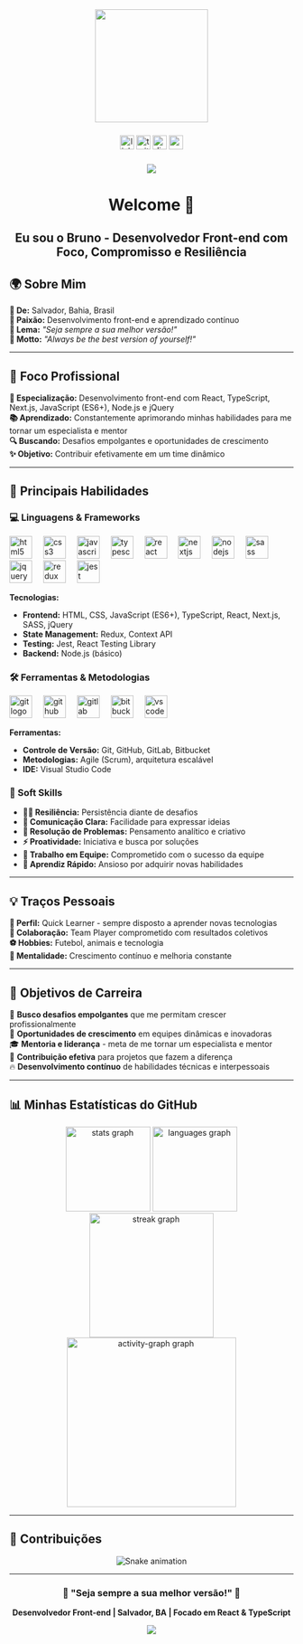 <div align="center">
  <img height="200" src="https://camo.githubusercontent.com/62da68eb62b1e5f175f7d1f0191dd89a653d7908feb22d37d4a0ab07365d6791/68747470733a2f2f6d656469612e67697068792e636f6d2f6d656469612f4d3967624264396e6244724f5475314d71782f67697068792e676966"  />
</div>

###

<div align="center">
  <img src="https://img.shields.io/static/v1?message=LinkedIn&logo=linkedin&label=&color=0077B5&logoColor=white&labelColor=&style=for-the-badge" height="25" alt="linkedin logo"  />
  <img src="https://img.shields.io/static/v1?message=Twitter&logo=twitter&label=&color=1DA1F2&logoColor=white&labelColor=&style=for-the-badge" height="25" alt="twitter logo"  />
  <img src="https://img.shields.io/static/v1?message=Discord&logo=discord&label=&color=7289DA&logoColor=white&labelColor=&style=for-the-badge" height="25" alt="discord logo"  />
  <img src="https://img.shields.io/static/v1?message=Gmail&logo=gmail&label=&color=D14836&logoColor=white&labelColor=&style=for-the-badge" height="25" alt="gmail logo"  />
</div>

###

<div align="center">
  <img src="https://visitor-badge.laobi.icu/badge?page_id=Bvso29.Bvso29&"  />
</div>

###

<h1 align="center">Welcome 👋</h1>
<h2 align="center">Eu sou o Bruno - Desenvolvedor Front-end com Foco, Compromisso e Resiliência</h2>

###

<h2 align="left">🌍 Sobre Mim</h2>

<p align="left">
<strong>📍 De:</strong> Salvador, Bahia, Brasil<br>
<strong>💜 Paixão:</strong> Desenvolvimento front-end e aprendizado contínuo<br>
<strong>🎯 Lema:</strong> <em>"Seja sempre a sua melhor versão!"</em><br>
<strong>🚀 Motto:</strong> <em>"Always be the best version of yourself!"</em>
</p>

---

<h2 align="left">💼 Foco Profissional</h2>

<p align="left">
<strong>🎯 Especialização:</strong> Desenvolvimento front-end com React, TypeScript, Next.js, JavaScript (ES6+), Node.js e jQuery<br>
<strong>📚 Aprendizado:</strong> Constantemente aprimorando minhas habilidades para me tornar um especialista e mentor<br>
<strong>🔍 Buscando:</strong> Desafios empolgantes e oportunidades de crescimento<br>
<strong>✨ Objetivo:</strong> Contribuir efetivamente em um time dinâmico
</p>

---

<h2 align="left">🚀 Principais Habilidades</h2>

### **💻 Linguagens & Frameworks**
<div align="left">
  <img src="https://cdn.jsdelivr.net/gh/devicons/devicon/icons/html5/html5-original.svg" height="40" alt="html5 logo"  />
  <img width="12" />
  <img src="https://cdn.jsdelivr.net/gh/devicons/devicon/icons/css3/css3-original.svg" height="40" alt="css3 logo"  />
  <img width="12" />
  <img src="https://cdn.jsdelivr.net/gh/devicons/devicon/icons/javascript/javascript-original.svg" height="40" alt="javascript logo"  />
  <img width="12" />
  <img src="https://cdn.jsdelivr.net/gh/devicons/devicon/icons/typescript/typescript-original.svg" height="40" alt="typescript logo"  />
  <img width="12" />
  <img src="https://cdn.jsdelivr.net/gh/devicons/devicon/icons/react/react-original.svg" height="40" alt="react logo"  />
  <img width="12" />
  <img src="https://cdn.jsdelivr.net/gh/devicons/devicon/icons/nextjs/nextjs-original.svg" height="40" alt="nextjs logo"  />
  <img width="12" />
  <img src="https://cdn.jsdelivr.net/gh/devicons/devicon/icons/nodejs/nodejs-original.svg" height="40" alt="nodejs logo"  />
  <img width="12" />
  <img src="https://cdn.jsdelivr.net/gh/devicons/devicon/icons/sass/sass-original.svg" height="40" alt="sass logo"  />
  <img width="12" />
  <img src="https://cdn.jsdelivr.net/gh/devicons/devicon/icons/jquery/jquery-original.svg" height="40" alt="jquery logo"  />
  <img width="12" />
  <img src="https://cdn.jsdelivr.net/gh/devicons/devicon/icons/redux/redux-original.svg" height="40" alt="redux logo"  />
  <img width="12" />
  <img src="https://cdn.jsdelivr.net/gh/devicons/devicon/icons/jest/jest-plain.svg" height="40" alt="jest logo"  />
</div>

**Tecnologias:**
- **Frontend:** HTML, CSS, JavaScript (ES6+), TypeScript, React, Next.js, SASS, jQuery
- **State Management:** Redux, Context API
- **Testing:** Jest, React Testing Library
- **Backend:** Node.js (básico)

### **🛠️ Ferramentas & Metodologias**
<div align="left">
  <img src="https://cdn.jsdelivr.net/gh/devicons/devicon/icons/git/git-original.svg" height="40" alt="git logo"  />
  <img width="12" />
  <img src="https://cdn.jsdelivr.net/gh/devicons/devicon/icons/github/github-original.svg" height="40" alt="github logo"  />
  <img width="12" />
  <img src="https://cdn.jsdelivr.net/gh/devicons/devicon/icons/gitlab/gitlab-original.svg" height="40" alt="gitlab logo"  />
  <img width="12" />
  <img src="https://cdn.jsdelivr.net/gh/devicons/devicon/icons/bitbucket/bitbucket-original.svg" height="40" alt="bitbucket logo"  />
  <img width="12" />
  <img src="https://cdn.jsdelivr.net/gh/devicons/devicon/icons/vscode/vscode-original.svg" height="40" alt="vscode logo"  />
</div>

**Ferramentas:**
- **Controle de Versão:** Git, GitHub, GitLab, Bitbucket
- **Metodologias:** Agile (Scrum), arquitetura escalável
- **IDE:** Visual Studio Code

### **🎯 Soft Skills**
- **🏃‍♂️ Resiliência:** Persistência diante de desafios
- **💬 Comunicação Clara:** Facilidade para expressar ideias
- **🧩 Resolução de Problemas:** Pensamento analítico e criativo
- **⚡ Proatividade:** Iniciativa e busca por soluções
- **🤝 Trabalho em Equipe:** Comprometido com o sucesso da equipe
- **📖 Aprendiz Rápido:** Ansioso por adquirir novas habilidades

---

<h2 align="left">💡 Traços Pessoais</h2>

<p align="left">
<strong>🎯 Perfil:</strong> Quick Learner - sempre disposto a aprender novas tecnologias<br>
<strong>🤝 Colaboração:</strong> Team Player comprometido com resultados coletivos<br>
<strong>⚽ Hobbies:</strong> Futebol, animais e tecnologia<br>
<strong>🌱 Mentalidade:</strong> Crescimento contínuo e melhoria constante
</p>

---

<h2 align="left">🎯 Objetivos de Carreira</h2>

<p align="left">
🚀 <strong>Busco desafios empolgantes</strong> que me permitam crescer profissionalmente<br>
💼 <strong>Oportunidades de crescimento</strong> em equipes dinâmicas e inovadoras<br>
🎓 <strong>Mentoria e liderança</strong> - meta de me tornar um especialista e mentor<br>
🌟 <strong>Contribuição efetiva</strong> para projetos que fazem a diferença<br>
🔥 <strong>Desenvolvimento contínuo</strong> de habilidades técnicas e interpessoais
</p>

---

<h2 align="left">📊 Minhas Estatísticas do GitHub</h2>

<div align="center">
  <img src="https://github-readme-stats.vercel.app/api?username=Bvso29&hide_title=false&hide_rank=false&show_icons=true&include_all_commits=true&count_private=true&disable_animations=false&theme=dracula&locale=pt-br&hide_border=false&order=1" height="150" alt="stats graph"  />
  <img src="https://github-readme-stats.vercel.app/api/top-langs?username=Bvso29&locale=pt-br&hide_title=false&layout=compact&card_width=320&langs_count=8&theme=dracula&hide_border=false&order=2" height="150" alt="languages graph"  />
</div>

<div align="center">
  <img src="https://streak-stats.demolab.com?user=Bvso29&locale=pt-br&mode=daily&theme=dark&hide_border=false&border_radius=5&order=3" height="220" alt="streak graph"  />
</div>

<div align="center">
  <img src="https://github-readme-activity-graph.vercel.app/graph?username=Bvso29&radius=16&theme=react&area=true&order=5" height="300" alt="activity-graph graph"  />
</div>

---

<h2 align="left">🐍 Contribuições</h2>

<div align="center">
  <img src="https://raw.githubusercontent.com/Bvso29/Bvso29/output/snake.svg" alt="Snake animation" />
</div>

---

<div align="center">
  <h3>💫 "Seja sempre a sua melhor versão!" 💫</h3>
  <p><strong>Desenvolvedor Front-end | Salvador, BA | Focado em React & TypeScript</strong></p>
</div>

<div align="center">
  <img src="https://profile-counter.glitch.me/Bvso29/count.svg?"  />
</div>
